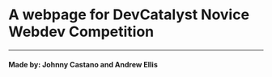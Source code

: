 <h1>A webpage for DevCatalyst Novice Webdev Competition</h1>
<hr>
<h4>Made by: Johnny Castano and Andrew Ellis</h4>
